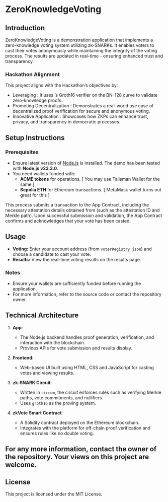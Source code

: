 # ZeroKnowledgeVoting

## Introduction
ZeroKnowledgeVoting is a demonstration application that implements a zero-knowledge voting system utilizing zk-SNARKs. It enables voters to cast their votes anonymously while maintaining the integrity of the voting process. The results are updated in real-time - ensuring enhanced trust and transparency.

### Hackathon Alignment

This project aligns with the Hackathon’s objectives by:

- Leveraging : It uses  ’s Groth16 verifier on the BN-128 curve to validate zero-knowledge proofs.
- Promoting Decentralization : Demonstrates a real-world use case of decentralized proof verification for secure and anonymous voting.
- Innovative Application : Showcases how ZKPs can enhance trust, privacy, and transparency in democratic processes.



## Setup Instructions

### Prerequisites
- Ensure latest version of [Node.js](https://nodejs.org/) is installed. The demo has been tested with **Node.js v23.3.0**.
- You need wallets funded with:
  - **ACME tokens** for   operations. [ You may use Talisman Wallet for the same ]
  - **Sepolia ETH** for Ethereum transactions. [ MetaMask wallet turns out great for this ]

This process submits a transaction to the App Contract, including the necessary attestation details obtained from   (such as the attestation ID and Merkle path). Upon successful submission and validation, the App Contract confirms and acknowledges that your vote has been casted.

## Usage
- **Voting:** Enter your account address (from `voterRegistry.json`) and choose a candidate to cast your vote.
- **Results:** View the real-time voting results on the results page.


### Notes
- Ensure your wallets are sufficiently funded before running the application.
- For more information, refer to the source code or contact the repository owner.

## Technical Architecture


1. **App**:

   - The Node.js backend handles proof generation, verification, and interaction with the blockchain.
   - Provides APIs for vote submission and results display.

2. **Frontend**:

   - Web-based UI built using HTML, CSS and JavaScript for casting votes and viewing results.

3. **zk-SNARK Circuit**:

   - Written in `circom`, the circuit enforces rules such as verifying Merkle paths, vote commitments, and nullifiers.
   - Uses `groth16` as the proving system.

4. **zkVote Smart Contract**:

   - A Solidity contract deployed on the Ethereum blockchain.
   - Integrates with the   platform for off-chain proof verification and ensures rules like no double voting.


## For any more information, contact the owner of the repository. Your views on this project are welcome.

## License
This project is licensed under the MIT License.
